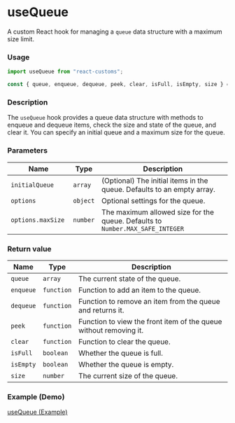# useQueue

A custom React hook for managing a `queue` data structure with a maximum size limit.

### Usage

```jsx
import useQueue from "react-customs";

const { queue, enqueue, dequeue, peek, clear, isFull, isEmpty, size } = useQueue([], { maxSize: 10 });
```

### Description

The `useQueue` hook provides a queue data structure with methods to enqueue and dequeue items, check the size and state of the queue, and clear it. You can specify an initial queue and a maximum size for the queue.

### Parameters

| Name              | Type     | Description                                                                   |
| ----------------- | -------- | ----------------------------------------------------------------------------- |
| `initialQueue`    | `array`  | (Optional) The initial items in the queue. Defaults to an empty array.        |
| `options`         | `object` | Optional settings for the queue.                                              |
| `options.maxSize	` | `number` | The maximum allowed size for the queue. Defaults to `Number.MAX_SAFE_INTEGER` |

### Return value

| Name      | Type       | Description                                                       |
| --------- | ---------- | ----------------------------------------------------------------- |
| `queue`   | `array`    | The current state of the queue.                                   |
| `enqueue` | `function` | Function to add an item to the queue.                             |
| `dequeue` | `function` | Function to remove an item from the queue and returns it.         |
| `peek`    | `function` | Function to view the front item of the queue without removing it. |
| `clear`   | `function` | Function to clear the queue.                                      |
| `isFull`  | `boolean`  | Whether the queue is full.                                        |
| `isEmpty` | `boolean`  | Whether the queue is empty.                                       |
| `size`    | `number`   | The current size of the queue.                                    |

### Example (Demo)

<a href="https://use-queue.pages.dev/" target="_blank">useQueue (Example)</a>
